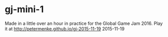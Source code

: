 # gj-mini-1

Made in a little over an hour in practice for the Global Game Jam 2016.
Play it at http://petermenke.github.io/gj-2015-11-19
2015-11-19

